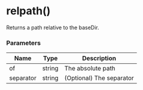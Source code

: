 # relpath()

Returns a path relative to the baseDir.

### Parameters

| Name | Type | Description
| ---- | ---- | -----------
| of | string | The absolute path
| separator | string | (Optional) The separator